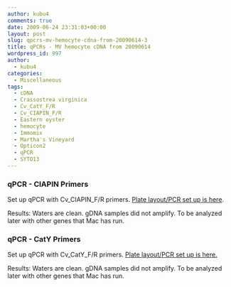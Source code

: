 ```yaml
---
author: kubu4
comments: true
date: 2009-06-24 23:31:03+00:00
layout: post
slug: qpcrs-mv-hemocyte-cdna-from-20090614-3
title: qPCRs - MV hemocyte cDNA from 20090614
wordpress_id: 997
author:
  - kubu4
categories:
  - Miscellaneous
tags:
  - cDNA
  - Crassostrea virginica
  - Cv_CatY_F/R
  - Cv_CIAPIN_F/R
  - Eastern oyster
  - hemocyte
  - Immomix
  - Martha's Vineyard
  - Opticon2
  - qPCR
  - SYTO13
---
```


### qPCR - CIAPIN Primers



Set up qPCR with Cv_CIAPIN_F/R primers. [Plate layout/PCR set up is here](http://eagle.fish.washington.edu/Arabidopsis/Notebook%20Workup%20Files/20090624-02.jpg).

Results: Waters are clean. gDNA samples did not amplify. To be analyzed later with other genes that Mac has run.





### qPCR - CatY Primers



Set up qPCR with Cv_CatY_F/R primers. [Plate layout/PCR set up is here.](http://eagle.fish.washington.edu/Arabidopsis/Notebook%20Workup%20Files/20090624-01.jpg)

Results: Waters are clean. gDNA samples did not amplify. To be analyzed later with other genes that Mac has run.
